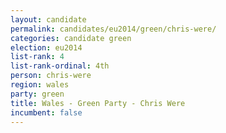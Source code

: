 ```yaml
---
layout: candidate
permalink: candidates/eu2014/green/chris-were/
categories: candidate green
election: eu2014
list-rank: 4
list-rank-ordinal: 4th
person: chris-were
region: wales
party: green
title: Wales - Green Party - Chris Were
incumbent: false
---
```

